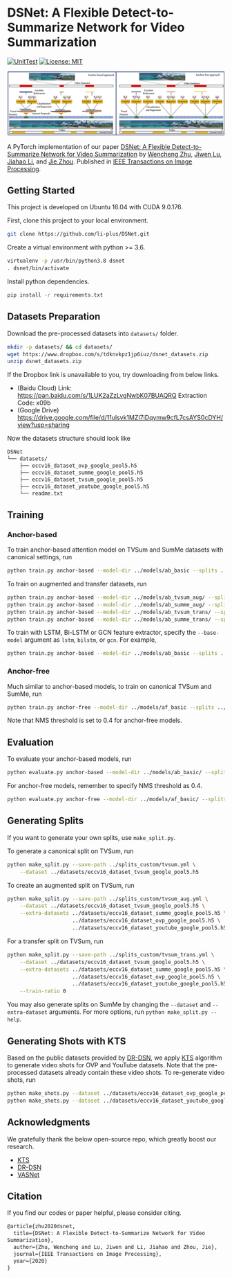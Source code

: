 # DSNet: A Flexible Detect-to-Summarize Network for Video Summarization

[![UnitTest](https://github.com/li-plus/DSNet/workflows/UnitTest/badge.svg)](https://github.com/li-plus/DSNet/actions)
[![License: MIT](https://img.shields.io/badge/license-MIT-blue)](https://github.com/li-plus/DSNet/blob/main/LICENSE)

![framework](docs/framework.jpg)

A PyTorch implementation of our paper [DSNet: A Flexible Detect-to-Summarize Network for Video Summarization](https://ieeexplore.ieee.org/document/9275314) by [Wencheng Zhu](https://woshiwencheng.github.io/), [Jiwen Lu](http://ivg.au.tsinghua.edu.cn/Jiwen_Lu/), [Jiahao Li](https://github.com/li-plus), and [Jie Zhou](http://www.au.tsinghua.edu.cn/info/1078/1635.htm). Published in [IEEE Transactions on Image Processing](https://ieeexplore.ieee.org/xpl/RecentIssue.jsp?punumber=83).

## Getting Started

This project is developed on Ubuntu 16.04 with CUDA 9.0.176.

First, clone this project to your local environment.

```sh
git clone https://github.com/li-plus/DSNet.git
```

Create a virtual environment with python >= 3.6.

```sh
virtualenv -p /usr/bin/python3.8 dsnet
. dsnet/bin/activate
```

Install python dependencies.

```sh
pip install -r requirements.txt
```

## Datasets Preparation

Download the pre-processed datasets into `datasets/` folder.

```sh
mkdir -p datasets/ && cd datasets/
wget https://www.dropbox.com/s/tdknvkpz1jp6iuz/dsnet_datasets.zip
unzip dsnet_datasets.zip
```

If the Dropbox link is unavailable to you, try downloading from below links.

+ (Baidu Cloud) Link: https://pan.baidu.com/s/1LUK2aZzLvgNwbK07BUAQRQ Extraction Code: x09b
+ (Google Drive) https://drive.google.com/file/d/11ulsvk1MZI7iDqymw9cfL7csAYS0cDYH/view?usp=sharing

Now the datasets structure should look like

```
DSNet
└── datasets/
    ├── eccv16_dataset_ovp_google_pool5.h5
    ├── eccv16_dataset_summe_google_pool5.h5
    ├── eccv16_dataset_tvsum_google_pool5.h5
    ├── eccv16_dataset_youtube_google_pool5.h5
    └── readme.txt
```

## Training

### Anchor-based

To train anchor-based attention model on TVSum and SumMe datasets with canonical settings, run

```sh
python train.py anchor-based --model-dir ../models/ab_basic --splits ../splits/tvsum.yml ../splits/summe.yml
```

To train on augmented and transfer datasets, run

```sh
python train.py anchor-based --model-dir ../models/ab_tvsum_aug/ --splits ../splits/tvsum_aug.yml
python train.py anchor-based --model-dir ../models/ab_summe_aug/ --splits ../splits/summe_aug.yml
python train.py anchor-based --model-dir ../models/ab_tvsum_trans/ --splits ../splits/tvsum_trans.yml
python train.py anchor-based --model-dir ../models/ab_summe_trans/ --splits ../splits/summe_trans.yml
```

To train with LSTM, Bi-LSTM or GCN feature extractor, specify the `--base-model` argument as `lstm`, `bilstm`, or `gcn`. For example,

```sh
python train.py anchor-based --model-dir ../models/ab_basic --splits ../splits/tvsum.yml ../splits/summe.yml --base-model lstm
```

### Anchor-free

Much similar to anchor-based models, to train on canonical TVSum and SumMe, run

```sh
python train.py anchor-free --model-dir ../models/af_basic --splits ../splits/tvsum.yml ../splits/summe.yml --nms-thresh 0.4
```

Note that NMS threshold is set to 0.4 for anchor-free models.

## Evaluation

To evaluate your anchor-based models, run

```sh
python evaluate.py anchor-based --model-dir ../models/ab_basic/ --splits ../splits/tvsum.yml ../splits/summe.yml
```

For anchor-free models, remember to specify NMS threshold as 0.4.

```sh
python evaluate.py anchor-free --model-dir ../models/af_basic/ --splits ../splits/tvsum.yml ../splits/summe.yml --nms-thresh 0.4
```

## Generating Splits

If you want to generate your own splits, use `make_split.py`.

To generate a canonical split on TVSum, run

```sh
python make_split.py --save-path ../splits_custom/tvsum.yml \
    --dataset ../datasets/eccv16_dataset_tvsum_google_pool5.h5
```

To create an augmented split on TVSum, run

```sh
python make_split.py --save-path ../splits_custom/tvsum_aug.yml \
    --dataset ../datasets/eccv16_dataset_tvsum_google_pool5.h5 \
    --extra-datasets ../datasets/eccv16_dataset_summe_google_pool5.h5 \
                     ../datasets/eccv16_dataset_ovp_google_pool5.h5 \
                     ../datasets/eccv16_dataset_youtube_google_pool5.h5
```

For a transfer split on TVSum, run

```sh
python make_split.py --save-path ../splits_custom/tvsum_trans.yml \
    --dataset ../datasets/eccv16_dataset_tvsum_google_pool5.h5 \
    --extra-datasets ../datasets/eccv16_dataset_summe_google_pool5.h5 \
                     ../datasets/eccv16_dataset_ovp_google_pool5.h5 \
                     ../datasets/eccv16_dataset_youtube_google_pool5.h5 \
    --train-ratio 0
```

You may also generate splits on SumMe by changing the `--dataset` and `--extra-dataset` arguments. For more options, run `python make_split.py --help`.

## Generating Shots with KTS

Based on the public datasets provided by [DR-DSN](https://github.com/KaiyangZhou/pytorch-vsumm-reinforce), we apply [KTS](https://github.com/pathak22/videoseg/tree/master/lib/kts) algorithm to generate video shots for OVP and YouTube datasets. Note that the pre-processed datasets already contain these video shots. To re-generate video shots, run

```sh
python make_shots.py --dataset ../datasets/eccv16_dataset_ovp_google_pool5.h5
python make_shots.py --dataset ../datasets/eccv16_dataset_youtube_google_pool5.h5
```

## Acknowledgments

We gratefully thank the below open-source repo, which greatly boost our research.

+ [KTS](https://github.com/pathak22/videoseg/tree/master/lib/kts)
+ [DR-DSN](https://github.com/KaiyangZhou/pytorch-vsumm-reinforce)
+ [VASNet](https://github.com/ok1zjf/VASNet)

## Citation

If you find our codes or paper helpful, please consider citing.

```
@article{zhu2020dsnet,
  title={DSNet: A Flexible Detect-to-Summarize Network for Video Summarization},
  author={Zhu, Wencheng and Lu, Jiwen and Li, Jiahao and Zhou, Jie},
  journal={IEEE Transactions on Image Processing},
  year={2020}
}
```
